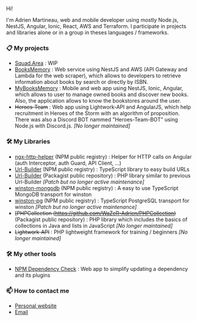 Hi!

I'm Adrien Martineau, web and mobile developer using mostly Node.js, NestJS, Angular, Ionic, React, AWS and Terraform. I participate in projects and libraries alone or in a group in theses languages / frameworks.

### 📋 My projects

- [Squad.Area]() : WIP
- [BooksMemory](https://github.com/InnovA2/booksmemory) : Web service using NestJS and AWS (API Gateway and Lambda for the web scraper), which allows to developers to retrieve information about books by search or directly by ISBN.
- [MyBooksMemory](https://github.com/InnovA2/mybooksmemory) : Mobile and web app using NestJS, Ionic, Angular, which allows to user to manage owned books and discover new books. Also, the application allows to know the bookstores around the user.
- ~~Heroes-Team~~ : Web app using Lightwork-API and AngularJS, which help recruitment in Heroes of the Storm with an algorithm of proposition. There was also a Discord BOT nammed "Heroes-Team-BOT" using Node.js with Discord.js. *[No longer maintained]*

### 🛠 My Libraries

- [ngx-http-helper](https://github.com/InnovA2/ngx-http-helper) (NPM public registry) : Helper for HTTP calls on Angular (auth Interceptor, auth Guard, API Client, ...)
- [Url-Builder](https://github.com/InnovA2/url-builder) (NPM public registry) : TypeScript library to easy build URLs
- [Url-Builder](https://github.com/InnovA2/url-builder-php) (Packagist public repository) : PHP library similar to previous Url-Builder *[Patch but no longer active maintenance]*
- [winston-mongodb](https://github.com/InnovA2/winston-mongodb) (NPM public registry) : A easy to use TypeScript MongoDB transport for winston
- [winston-pg](https://github.com/InnovA2/winston-pg) (NPM public registry) : TypeScript PostgreSQL transport for winston *[Patch but no longer active maintenance]*
- ~~[PHPCollection (https://github.com/WaZeR-Adrien/PHPCollection)~~ (Packagist public repository) : PHP library which includes the basics of collections in Java and lists in JavaScript *[No longer maintained]*
- ~~Lightwork-API~~ : PHP lightweight framework for training / beginners *[No longer maintained]*

### 🛠 My other tools

- [NPM Dependency Check](https://github.com/WaZeR-Adrien/npm-dependency-check) : Web app to simplify updating a dependency and its plugins

### 📫 How to contact me
- [Personal website](https://adrien-martineau.fr)
- [Email](mailto:contact@adrien-martineau.fr)
